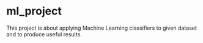 # ml_project
This project is about applying Machine Learning classifiers to given dataset and to produce useful results.
